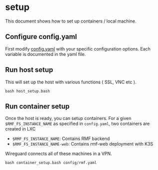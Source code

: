 # setup
This document shows how to set up containers / local machine.

## Configure config.yaml
First modify [config.yaml](./config/rmf.yaml) with your specific configuration options. Each variable is documented in the yaml file.

## Run host setup
This will set up the host with various functions ( SSL, VNC etc ).

```
bash host_setup.bash

```

## Run container setup
Once the host is ready, you can setup containers. For a given `$RMF_FS_INSTANCE_NAME` as specified in `config.yaml`, two containers are created in LXC
* `$RMF_FS_INSTANCE_NAME`: Contains RMF backend
* `$RMF_FS_INSTANCE_NAME-web`: Contains rmf-web deployment with K3S

Wireguard connects all of these machines in a VPN.

```
bash container_setup.bash config/rmf.yaml
```
